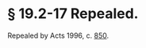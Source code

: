 # § 19.2-17 Repealed.

<p>Repealed by Acts 1996, c. <a href='http://lis.virginia.gov/cgi-bin/legp604.exe?961+ful+CHAP0850'>850</a>.</p>